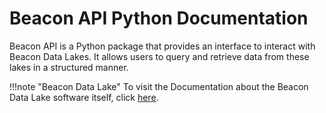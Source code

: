 # Beacon API Python Documentation

Beacon API is a Python package that provides an interface to interact with Beacon Data Lakes. It allows users to query and retrieve data from these lakes in a structured manner.

!!!note "Beacon Data Lake"
    To visit the Documentation about the Beacon Data Lake software itself, click [here](https://maris-development.github.io/beacon/).
